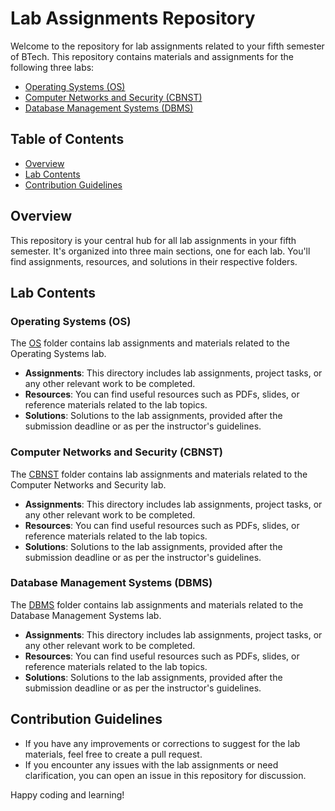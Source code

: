 # Lab Assignments Repository

Welcome to the repository for lab assignments related to your fifth semester of BTech. This repository contains materials and assignments for the following three labs:

- [Operating Systems (OS)](#operating-systems-os)
- [Computer Networks and Security (CBNST)](#computer-networks-and-security-cbnst)
- [Database Management Systems (DBMS)](#database-management-systems-dbms)

## Table of Contents

- [Overview](#overview)
- [Lab Contents](#lab-contents)
- [Contribution Guidelines](#contribution-guidelines)

## Overview

This repository is your central hub for all lab assignments in your fifth semester. It's organized into three main sections, one for each lab. You'll find assignments, resources, and solutions in their respective folders.

## Lab Contents

### Operating Systems (OS)

The [OS](/OS) folder contains lab assignments and materials related to the Operating Systems lab.

- **Assignments**: This directory includes lab assignments, project tasks, or any other relevant work to be completed.
- **Resources**: You can find useful resources such as PDFs, slides, or reference materials related to the lab topics.
- **Solutions**: Solutions to the lab assignments, provided after the submission deadline or as per the instructor's guidelines.

### Computer Networks and Security (CBNST)

The [CBNST](/CBNST) folder contains lab assignments and materials related to the Computer Networks and Security lab.

- **Assignments**: This directory includes lab assignments, project tasks, or any other relevant work to be completed.
- **Resources**: You can find useful resources such as PDFs, slides, or reference materials related to the lab topics.
- **Solutions**: Solutions to the lab assignments, provided after the submission deadline or as per the instructor's guidelines.

### Database Management Systems (DBMS)

The [DBMS](/DBMS) folder contains lab assignments and materials related to the Database Management Systems lab.

- **Assignments**: This directory includes lab assignments, project tasks, or any other relevant work to be completed.
- **Resources**: You can find useful resources such as PDFs, slides, or reference materials related to the lab topics.
- **Solutions**: Solutions to the lab assignments, provided after the submission deadline or as per the instructor's guidelines.

## Contribution Guidelines

- If you have any improvements or corrections to suggest for the lab materials, feel free to create a pull request.
- If you encounter any issues with the lab assignments or need clarification, you can open an issue in this repository for discussion.

Happy coding and learning!
